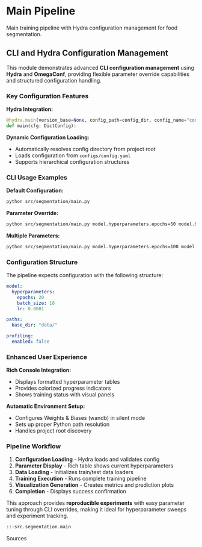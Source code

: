 # Main Pipeline

Main training pipeline with Hydra configuration management for food segmentation.

## CLI and Hydra Configuration Management

This module demonstrates advanced **CLI configuration management** using **Hydra** and **OmegaConf**, providing flexible parameter override capabilities and structured configuration handling.

### Key Configuration Features

**Hydra Integration:**
```python
@hydra.main(version_base=None, config_path=config_dir, config_name="config")
def main(cfg: DictConfig):
```

**Dynamic Configuration Loading:**
- Automatically resolves config directory from project root
- Loads configuration from `configs/config.yaml`
- Supports hierarchical configuration structures

### CLI Usage Examples

**Default Configuration:**
```bash
python src/segmentation/main.py
```

**Parameter Override:**
```bash
python src/segmentation/main.py model.hyperparameters.epochs=50 model.hyperparameters.lr=0.001
```

**Multiple Parameters:**
```bash
python src/segmentation/main.py model.hyperparameters.epochs=100 model.hyperparameters.batch_size=32 paths.base_dir=/custom/path
```

### Configuration Structure

The pipeline expects configuration with the following structure:

```yaml
model:
  hyperparameters:
    epochs: 20
    batch_size: 16
    lr: 0.0001

paths:
  base_dir: "data/"

profiling:
  enabled: false
```

### Enhanced User Experience

**Rich Console Integration:**
- Displays formatted hyperparameter tables
- Provides colorized progress indicators
- Shows training status with visual panels

**Automatic Environment Setup:**
- Configures Weights & Biases (wandb) in silent mode
- Sets up proper Python path resolution
- Handles project root discovery

### Pipeline Workflow

1. **Configuration Loading** - Hydra loads and validates config
2. **Parameter Display** - Rich table shows current hyperparameters
3. **Data Loading** - Initializes train/test data loaders
4. **Training Execution** - Runs complete training pipeline
5. **Visualization Generation** - Creates metrics and prediction plots
6. **Completion** - Displays success confirmation

This approach provides **reproducible experiments** with easy parameter tuning through CLI overrides, making it ideal for hyperparameter sweeps and experiment tracking.

```python
:::src.segmentation.main
```

Sources
